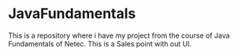 # JavaFundamentals
This is a repository where i have my project from the course of Java Fundamentals of Netec. This is a Sales point with out UI.
